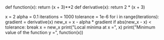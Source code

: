def function(x):
    return (x + 3)**2
def derivative(x):
    return 2 * (x + 3)
  
x = 2
alpha = 0.1
iterations = 1000
tolerance = 1e-6
for i in range(iterations):
    gradient = derivative(x)
    new_x = x - alpha * gradient
    if abs(new_x - x) < tolerance:
        break
    x = new_x
print("Local minima at x =", x)
print("Minimum value of the function y =", function(x))
